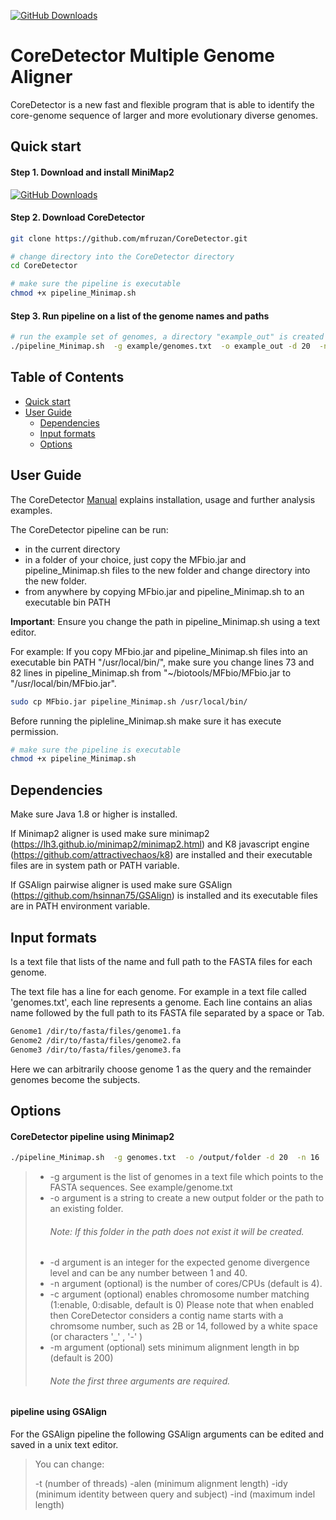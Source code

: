 [![GitHub Downloads](https://img.shields.io/github/downloads/lh3/minimap2/total.svg?style=social&logo=github&label=Download)](https://github.com/lh3/minimap2/releases)

# CoreDetector Multiple Genome Aligner
CoreDetector is a new fast and flexible program that is able to identify the core-genome sequence of larger and more evolutionary diverse genomes. 

## <a name="qstart"></a>Quick start


#### Step 1. Download and install MiniMap2
[![GitHub Downloads](https://img.shields.io/github/downloads/lh3/minimap2/total.svg?style=social&logo=github&label=Download)](https://github.com/lh3/minimap2/releases)

#### Step 2. Download CoreDetector
```bash
git clone https://github.com/mfruzan/CoreDetector.git

# change directory into the CoreDetector directory
cd CoreDetector

# make sure the pipeline is executable
chmod +x pipeline_Minimap.sh
```

#### Step 3. Run pipeline on a list of the genome names and paths 
```bash
# run the example set of genomes, a directory "example_out" is created for the alignment results 
./pipeline_Minimap.sh  -g example/genomes.txt  -o example_out -d 20  -n 16
```
## Table of Contents

- [Quick start](#qstart)
- [User Guide](#userguide)
  - [Dependencies](#depends)
  - [Input formats](#iformat)
  - [Options](#options)

## <a name="userguide"></a>User Guide

The CoreDetector [Manual](https://github.com/mfruzan/CoreDetector/blob/master/Manual.md) explains installation, usage and further analysis examples. 

The CoreDetector pipeline can be run: 

* in the current directory
* in a folder of your choice, just copy the MFbio.jar and pipeline_Minimap.sh files to  the new folder and change directory into the new folder.
* from anywhere by copying MFbio.jar and pipeline_Minimap.sh to an executable bin PATH


**Important**: Ensure you change the path in pipeline_Minimap.sh using a text editor. 

For example: If you copy MFbio.jar and pipeline\_Minimap.sh files into an executable bin PATH "/usr/local/bin/", make sure you change lines 73 and 82 lines in pipeline_Minimap.sh from "~/biotools/MFbio/MFbio.jar to "/usr/local/bin/MFbio.jar".

```bash
sudo cp MFbio.jar pipeline_Minimap.sh /usr/local/bin/

```

Before running the pipleline_Minimap.sh make sure it has execute permission.

```bash
# make sure the pipeline is executable
chmod +x pipeline_Minimap.sh
```


## <a name="depends"></a>Dependencies

Make sure Java 1.8 or higher is installed. 

If Minimap2 aligner is used make sure minimap2 (https://lh3.github.io/minimap2/minimap2.html) and K8 javascript engine (https://github.com/attractivechaos/k8) are installed and their executable files are in system path or PATH variable.

If GSAlign pairwise aligner is used make sure GSAlign (https://github.com/hsinnan75/GSAlign) is installed and its executable files are in PATH environment variable. 


## <a name="iformat"></a>Input formats

Is a text file that lists of the name and full path to the FASTA files for each genome. 

The text file has a line for each genome. For example in a text file called 'genomes.txt', each line represents a genome. Each line contains an alias name followed by the full path to its FASTA file separated by a space or Tab. 

```bash
Genome1 /dir/to/fasta/files/genome1.fa
Genome2 /dir/to/fasta/files/genome2.fa
Genome3 /dir/to/fasta/files/genome3.fa
```
Here we can arbitrarily choose genome 1 as the query and the remainder genomes become the subjects. 


## <a name="options"></a>Options

#### CoreDetector pipeline using  Minimap2

```bash
./pipeline_Minimap.sh  -g genomes.txt  -o /output/folder -d 20  -n 16
```
> * -g argument is the list of genomes in a text file which points to the FASTA sequences. See example/genome.txt
> * -o argument is a string to create a new output folder or the path to an existing folder. 
>	###### Note: If this folder in the path does not exist it will be created. 
> * -d argument is an integer for the expected genome divergence level and can be any number between 1 and 40. 
> * -n argument (optional) is the number of cores/CPUs (default is 4).
> * -c argument (optional) enables chromosome number matching (1:enable, 0:disable, default is 0) Please note that when enabled then CoreDetector considers a contig name starts with a chromsome number, such as 2B or 14, followed by a white space (or characters '_' , '-' ) 
> * -m argument (optional) sets minimum alignment length in bp (default is 200)
>	###### Note the first three arguments are required. 

#### pipeline using GSAlign 
For the GSAlign pipeline the following GSAlign arguments can be edited and saved in a unix text editor.   

> You can change:
>
> -t (number of threads) 
> -alen (minimum alignment length) 
> -idy (minimum identity between query and subject) 
> -ind (maximum indel length)


